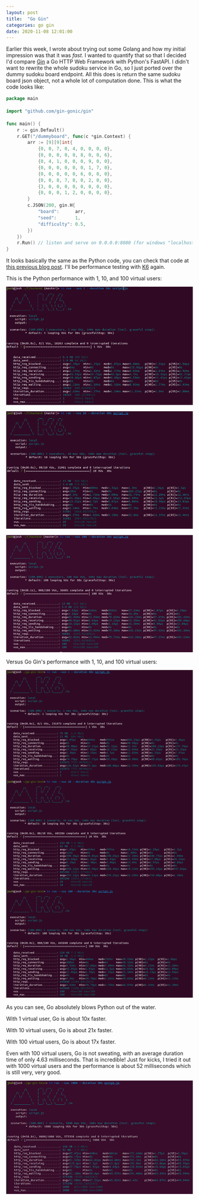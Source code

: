 ```yaml
---
layout: post
title:  "Go Gin"
categories: go gin
date: 2020-11-08 12:01:00
---
```


Earlier this week, I wrote about trying out some Golang and how my initial impression was that it was _fast_. I wanted to quantify that so that I decided I'd compare [Gin](https://github.com/gin-gonic/gin) a Go HTTP Web Framework with Python's FastAPI. I didn't want to rewrite the whole sudoku service in Go, so I just ported over the dummy sudoku board endpoint. All this does is return the same sudoku board json object, not a whole lot of computation done. This is what the code looks like:

```Go
package main

import "github.com/gin-gonic/gin"

func main() {
	r := gin.Default()
	r.GET("/dummyboard", func(c *gin.Context) {
		arr := [9][9]int{
			{0, 0, 7, 0, 4, 0, 0, 0, 0},
			{0, 0, 0, 0, 0, 8, 0, 0, 6},
			{0, 4, 1, 0, 0, 0, 9, 0, 0},
			{0, 0, 0, 0, 0, 0, 1, 7, 0},
			{0, 0, 0, 0, 0, 6, 0, 0, 0},
			{0, 0, 8, 7, 0, 0, 2, 0, 0},
			{3, 0, 0, 0, 0, 0, 0, 0, 0},
			{0, 0, 0, 1, 2, 0, 0, 0, 0},
		}
		c.JSON(200, gin.H{
			"board":      arr,
			"seed":       1,
			"difficulty": 0.5,
		})
	})
	r.Run() // listen and serve on 0.0.0.0:8080 (for windows "localhost:8080")
}
```

It looks basically the same as the Python code, you can check that code at [this previous blog post](https://joshuaj004.github.io/performance-testing/k6/2020/09/17/performance-testing-with-k6.html). I'll be performance testing with [K6](https://k6.io/) again.

This is the Python performance with 1, 10, and 100 virtual users:

![](/../assets/2020-09-17-08-36-31.png)

![](/../assets/2020-09-17-08-37-24.png)

![](/../assets/2020-09-17-08-38-08.png)

Versus Go Gin's performance with 1, 10, and 100 virtual users:

![](/../assets/2020-11-08-12-08-23.png)

As you can see, Go absolutely blows Python out of the water. 

With 1 virtual user, Go is about 10x faster.

With 10 virtual users, Go is about 21x faster.

With 100 virtual users, Go is about 17x faster.

Even with 100 virtual users, Go is not sweating, with an average duration time of only 4.63 milliseconds. That is incredible! Just for kicks, I tried it out with 1000 virtual users and the performance is about 52 milliseconds which is still very, very good.

![](/../assets/2020-11-08-12-14-25.png)